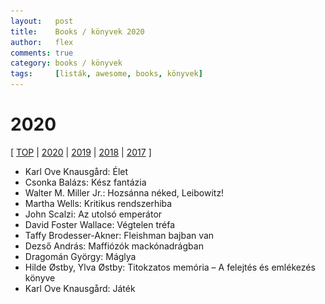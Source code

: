 ```yaml
---
layout:   post
title:    Books / könyvek 2020
author:   flex
comments: true
category: books / könyvek
tags:     [listák, awesome, books, könyvek]
---
```


<link rel='stylesheet' href='unitegallery/css/unite-gallery.css' type='text/css' /> 
<link rel='stylesheet' href='unitegallery/themes/default/ug-theme-default.css' type='text/css' /> 

<script type='text/javascript' src='unitegallery/js/jquery-11.0.min.js'></script>
<script type='text/javascript' src='unitegallery/js/unitegallery.min.js'></script> 
<script type='text/javascript' src='unitegallery/themes/tiles/ug-theme-tiles.js'></script>

# 2020

[ [TOP](TOP_books.html) \| [2020](2020_books.html) \| [2019](2019_books.html) \| [2018](2018_books.html) \| [2017](2017_books.html) ]

<div id="gallery2020" style="display:none; margin-bottom: .7em; margin-left: 1.5%; margin-right: 1.5%; margin-top: .5em;">

<img alt="John Scalzi: Az utolsó emperátor" data-description="John Scalzi: Az utolsó emperátor" src="images/books/2020/az.utolso.emperator.jpg" data-image="images/books/2020/az.utolso.emperator_ORIGINAL.jpg">
<img alt="Karl Ove Knausgård: Élet" data-description="Karl Ove Knausgård: Élet" src="images/books/2020/elet.jpg" data-image="images/books/2020/elet_ORIGINAL.jpg">
<img alt="affy Brodesser-Akner: Fleishman bajban van" data-description="affy Brodesser-Akner: Fleishman bajban van" src="images/books/2020/fleishman.bajban.van.jpg" data-image="images/books/2020/fleishman.bajban.van_ORIGINAL.jpg">
<img alt="Walter M. Miller Jr.: Hozsánna néked, Leibowitz!" data-description="Walter M. Miller Jr.: Hozsánna néked, Leibowitz!" src="images/books/2020/hozsanna.neked.leibowitz.jpg" data-image="images/books/2020/hozsanna.neked.leibowitz_ORIGINAL.jpg">
<img alt="arl Ove Knausgård: Játék" data-description="arl Ove Knausgård: Játék" src="images/books/2020/jatek.jpg" data-image="images/books/2020/jatek_ORIGINAL.jpg">
<img alt="Csonka Balázs: Kész fantázia" data-description="Csonka Balázs: Kész fantázia" src="images/books/2020/kesz.fantazia.jpg" data-image="images/books/2020/kesz.fantazia_ORIGINAL.jpg">
<img alt="Martha Wells: Kritikus rendszerhiba" data-description="Martha Wells: Kritikus rendszerhiba" src="images/books/2020/kritikus.rendszerhiba.jpg" data-image="images/books/2020/kritikus.rendszerhiba_ORIGINAL.jpg">
<img alt="Dezső András: Maffiózók mackónadrágban" data-description="Dezső András: Maffiózók mackónadrágban" src="images/books/2020/maffiozok.alsonadragban.jpg" data-image="images/books/2020/maffiozok.alsonadragban_ORIGINAL.jpg">
<img alt="ilde Østby, Ylva Østby: Titokzatos memória – A felejtés és emlékezés könyve" data-description="ilde Østby, Ylva Østby: Titokzatos memória – A felejtés és emlékezés könyve" src="images/books/2020/titokzatos.memoria.jpg" data-image="images/books/2020/titokzatos.memoria_ORIGINAL.jpg">
<img alt="David Foster Wallace: Végtelen tréfa" data-description="David Foster Wallace: Végtelen tréfa" src="images/books/2020/vegtelen.trefa.jpg" data-image="images/books/2020/vegtelen.trefa_ORIGINAL.jpg">
<img alt="DDragomán György: Máglya" data-description="Dragomán György: Máglya" src="images/books/2020/maglya.jpg" data-image="images/books/2020/maglya_ORIGINAL.jpg">

</div>

<div class="newspaper2">

<ul>

<li>Karl Ove Knausgård: Élet</li>
<li>Csonka Balázs: Kész fantázia</li>
<li>Walter M. Miller Jr.: Hozsánna néked, Leibowitz!</li>
<li>Martha Wells: Kritikus rendszerhiba</li>
<li>John Scalzi: Az utolsó emperátor</li>
<li>David Foster Wallace: Végtelen tréfa</li>
<li>Taffy Brodesser-Akner: Fleishman bajban van</li>
<li>Dezső András: Maffiózók mackónadrágban</li>
<li>Dragomán György: Máglya</li>
<li>Hilde Østby, Ylva Østby: Titokzatos memória – A felejtés és emlékezés könyve</li>
<li>Karl Ove Knausgård: Játék</li>

</ul>

</div>

<script type="text/javascript"> 
											   
	jQuery( document ).ready( function() { jQuery( "#gallery2020" ).unitegallery( {

		tiles_space_between_cols:      10,
		tiles_justified_space_between: 10,
		//tiles_col_width:               500,
		tile_enable_shadow:            true,
			tile_shadow_h: 			   3,			//position of horizontal shadow
			tile_shadow_v: 			   3,			//position of vertical shadow
			tile_shadow_blur: 		   5,			//shadow blur
			tile_shadow_spread: 	   2,			//shadow spread
			tile_shadow_color: 		   "#2B2B2B",	//shadow color

		theme_gallery_padding:         0,
		tiles_type: 				   "justified",

		gallery_width: 				   "100%",
		tiles_exact_width: 			   false,

		gallery_control_keyboard:      true,

	} ) } );

</script>